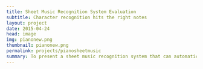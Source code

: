 ```yaml
---
title: Sheet Music Recognition System Evaluation
subtitle: Character recognition hits the right notes
layout: project
date: 2015-04-24
head: image
img: pianonew.png
thumbnail: pianonew.png
permalink: projects/pianosheetmusic
summary: To present a sheet music recognition system that can automatically recognize and perform the musical score with a simulated piano on iOS devices in the form of an application.
---
```

